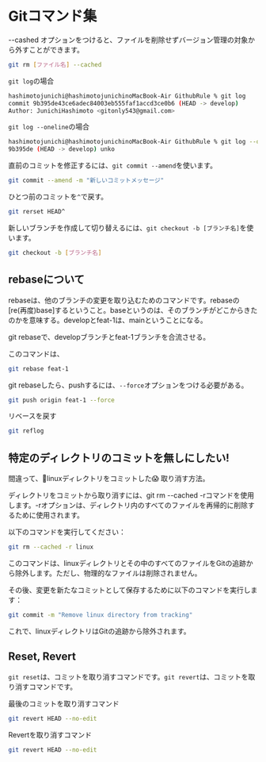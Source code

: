 # Gitコマンド集

--cashed オプションをつけると、ファイルを削除せずバージョン管理の対象から外すことができます。

```bash
git rm [ファイル名] --cached
```

`git log`の場合
```bash
hashimotojunichi@hashimotojunichinoMacBook-Air GithubRule % git log
commit 9b395de43ce6adec84003eb555faf1accd3ce0b6 (HEAD -> develop)
Author: JunichiHashimoto <gitonly543@gmail.com>
```

`git log --oneline`の場合
```bash
hashimotojunichi@hashimotojunichinoMacBook-Air GithubRule % git log --oneline
9b395de (HEAD -> develop) unko
```

直前のコミットを修正するには、`git commit --amend`を使います。

```bash
git commit --amend -m "新しいコミットメッセージ"
```

ひとつ前のコミットを`^`で戻す。
```bash
git rerset HEAD^
```

新しいブランチを作成して切り替えるには、`git checkout -b [ブランチ名]`を使います。

```bash
git checkout -b [ブランチ名]
```

## rebaseについて
rebaseは、他のブランチの変更を取り込むためのコマンドです。rebaseの[re(再度)base]するということ。baseというのは、そのブランチがどこからきたのかを意味する。developとfeat-1は、mainということになる。

git rebaseで、developブランチとfeat-1ブランチを合流させる。

このコマンドは、
```bash
git rebase feat-1
```

git rebaseしたら、pushするには、`--force`オプションをつける必要がある。

```bash
git push origin feat-1 --force
```

リベースを戻す
```bash
git reflog
```

## 特定のディレクトリのコミットを無しにしたい!
間違って、📁linuxディレクトリをコミットした😱
取り消す方法。

ディレクトリをコミットから取り消すには、git rm --cached -rコマンドを使用します。-rオプションは、ディレクトリ内のすべてのファイルを再帰的に削除するために使用されます。

以下のコマンドを実行してください：
```bash
git rm --cached -r linux
```

このコマンドは、linuxディレクトリとその中のすべてのファイルをGitの追跡から除外します。ただし、物理的なファイルは削除されません。

その後、変更を新たなコミットとして保存するために以下のコマンドを実行します：
```bash
git commit -m "Remove linux directory from tracking"
```

これで、linuxディレクトリはGitの追跡から除外されます。

## Reset, Revert
`git reset`は、コミットを取り消すコマンドです。`git revert`は、コミットを取り消すコマンドです。

最後のコミットを取り消すコマンド
```bash
git revert HEAD --no-edit
```

Revertを取り消すコマンド
```bash
git revert HEAD --no-edit
```
